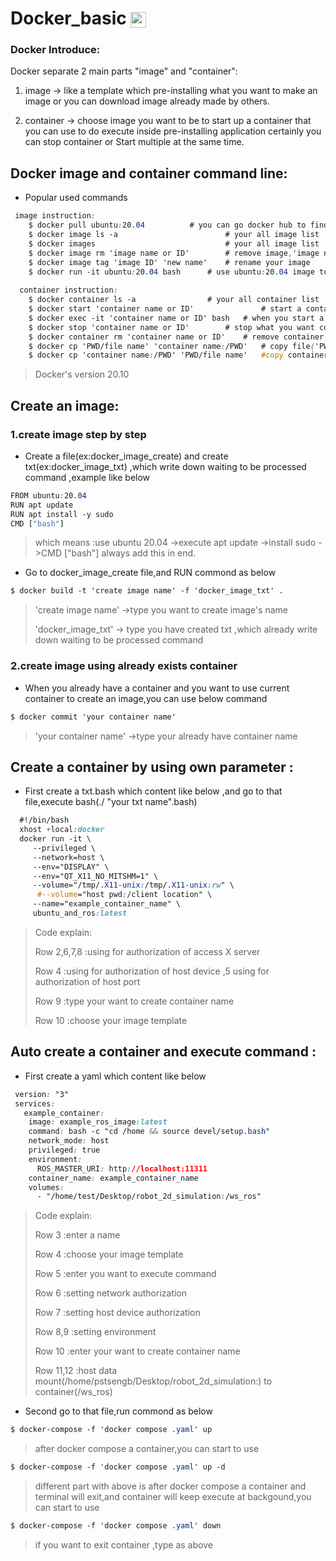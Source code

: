 # Docker_basic   <img style="vertical-align:middle;" alt="logo" src="https://www.docker.com/wp-content/uploads/2022/03/horizontal-logo-monochromatic-white.png" height="25px">
### Docker Introduce:
Docker separate 2 main parts "image" and "container":

 1.  image     -> like a template which pre-installing what you want to make an image or you can download image already made by others.
  
 2.  container -> choose image you want to be to start up a container that  you can use to do execute inside pre-installing application certainly you can                     stop container or Start multiple at the same time.
## Docker image and container command line:
* Popular used commands

```css
 image instruction:
    $ docker pull ubuntu:20.04			# you can go docker hub to find image which already made by others,here use ubuntu:20.04 image
    $ docker image ls -a                        # your all image list 
    $ docker images                             # your all image list
    $ docker image rm 'image name or ID'        # remove image,'image name or ID' please type NAMES or IMAGE ID's front four number ,which can be found in your image list
    $ docker image tag 'image ID' 'new name'    # rename your image
    $ docker run -it ubuntu:20.04 bash		# use ubuntu:20.04 image to create a container
    
  container instruction:
    $ docker container ls -a				# your all container list
    $ docker start 'container name or ID'               # start a container. 'container name or ID' please type NAMES or CONTAINER ID's front four number ,which can be found in your container list
    $ docker exec -it 'container name or ID' bash	# when you start a container,you can access this container
    $ docker stop 'container name or ID'		# stop what you want container 
    $ docker container rm 'container name or ID' 	# remove container,'container name or ID' please type NAMES or IMAGE ID's front four number ,which can be found in your container list
    $ docker cp 'PWD/file name' 'container name:/PWD'   # copy file('PWD/file name' mean host file loaction) to your container loaction('container name:/PWD' you want to put at container loaction)
    $ docker cp 'container name:/PWD' 'PWD/file name'   #copy container file to host(example: docker cp ABC_container:/tmp/ABC.bag ./)
```
> Docker's version 20.10

## Create an image:
### 1.create image step by step 
* Create a file(ex:docker_image_create) and create txt(ex:docker_image_txt) ,which write down waiting to be processed command ,example like below
```css
FROM ubuntu:20.04
RUN apt update
RUN apt install -y sudo
CMD ["bash"]
```
> which means :use ubuntu 20.04  ->execute apt update  ->install sudo  ->CMD ["bash"] always add this in end.

* Go to docker_image_create file,and RUN commond as below
```css
$ docker build -t 'create image name' -f 'docker_image_txt' .
```
> 'create image name' ->type you want to create image's name
> 
> 'docker_image_txt' -> type you have created txt ,which already write down waiting to be processed command
### 2.create image using already exists container
* When you already have a container and you want to use current container to create an image,you can use below command
```css
$ docker commit 'your container name'
```
> 'your container name' ->type your already have container name

## Create a container by using own parameter :
* First create a txt.bash which content like below ,and go to that file,execute bash(./ "your txt name".bash)
```css
  #!/bin/bash
  xhost +local:docker
  docker run -it \
     --privileged \
     --network=host \
     --env="DISPLAY" \
     --env="QT_X11_NO_MITSHM=1" \
     --volume="/tmp/.X11-unix:/tmp/.X11-unix:rw" \
      #--volume="host pwd:/client location" \
     --name="example_container_name" \
     ubuntu_and_ros:latest
```
> Code explain:
> 
> Row 2,6,7,8 :using for authorization of access X server 
> 
> Row 4 :using for authorization of host device ,5 using for authorization of host port
>
> Row 9 :type your want to create container name
> 
> Row 10 :choose your image template

## Auto create a container and execute command  :
* First create a yaml which content like below 
```css
 version: "3"
 services:
   example_container:
    image: example_ros_image:latest
    command: bash -c "cd /home && source devel/setup.bash"
    network_mode: host
    privileged: true
    environment:
      ROS_MASTER_URI: http://localhost:11311
    container_name: example_container_name
    volumes:
      - "/home/test/Desktop/robot_2d_simulation:/ws_ros"
```
> Code explain:
> 
> Row 3 :enter a name
> 
> Row 4 :choose your image template
>
> Row 5 :enter you want to execute command
> 
> Row 6 :setting network authorization 
> 
> Row 7 :setting host device authorization 
> 
> Row 8,9 :setting environment
> 
> Row 10 :enter your want to create container name
> 
> Row 11,12 :host data mount(/home/pstsengb/Desktop/robot_2d_simulation:) to container(/ws_ros)

* Second go to that file,run commond as below
 ```css
$ docker-compose -f 'docker compose .yaml' up
```
> after docker compose a container,you can start to use 
> 
 ```css
$ docker-compose -f 'docker compose .yaml' up -d
```
> different part with above is after docker compose a container and terminal will exit,and container will keep execute at backgound,you can start to use 
> 

 ```css
$ docker-compose -f 'docker compose .yaml' down
```
> if you want to exit container ,type as above 
> 

